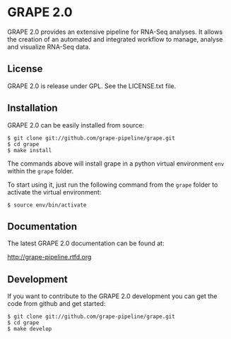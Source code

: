 GRAPE 2.0
=========

GRAPE 2.0 provides an extensive pipeline for RNA-Seq analyses. It allows the creation of an automated and integrated workflow to manage, analyse and visualize RNA-Seq data.


License
-------

GRAPE 2.0 is release under GPL. See the LICENSE.txt file.


Installation
------------

GRAPE 2.0 can be easily installed from source:

    $ git clone git://github.com/grape-pipeline/grape.git
    $ cd grape
    $ make install

The commands above will install grape in a python virtual environment `env`
within the `grape` folder.

To start using it, just run the following command from the `grape` folder to activate the virtual environment:

    $ source env/bin/activate


Documentation
-------------

The latest GRAPE 2.0 documentation can be found at:

http://grape-pipeline.rtfd.org


Development
-----------

If you want to contribute to the GRAPE 2.0 development you can get the code from github and get started:

    $ git clone git://github.com/grape-pipeline/grape.git
    $ cd grape
    $ make develop
